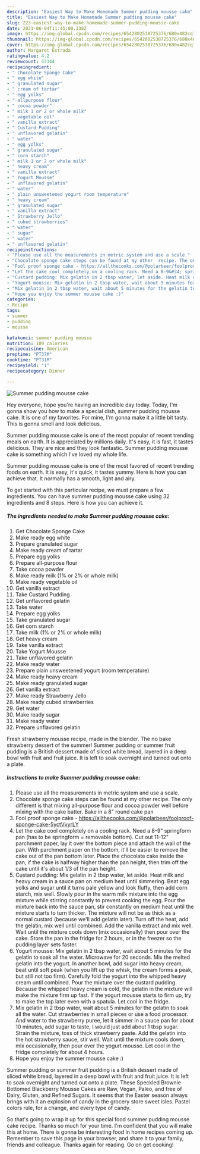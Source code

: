 ```yaml
---
description: "Easiest Way to Make Homemade Summer pudding mousse cake"
title: "Easiest Way to Make Homemade Summer pudding mousse cake"
slug: 223-easiest-way-to-make-homemade-summer-pudding-mousse-cake
date: 2021-06-04T11:45:00.338Z
image: https://img-global.cpcdn.com/recipes/6542802538725376/680x482cq70/summer-pudding-mousse-cake-recipe-main-photo.jpg
thumbnail: https://img-global.cpcdn.com/recipes/6542802538725376/680x482cq70/summer-pudding-mousse-cake-recipe-main-photo.jpg
cover: https://img-global.cpcdn.com/recipes/6542802538725376/680x482cq70/summer-pudding-mousse-cake-recipe-main-photo.jpg
author: Margaret Estrada
ratingvalue: 4.2
reviewcount: 43344
recipeingredient:
- " Chocolate Sponge Cake"
- " egg white"
- " granulated sugar"
- " cream of tartar"
- " egg yolks"
- " allpurpose flour"
- " cocoa powder"
- " milk 1 or 2 or whole milk"
- " vegetable oil"
- " vanilla extract"
- " Custard Pudding"
- " unflavored gelatin"
- " water"
- " egg yolks"
- " granulated sugar"
- " corn starch"
- " milk 1 or 2 or whole milk"
- " heavy cream"
- " vanilla extract"
- " Yogurt Mousse"
- " unflavored gelatin"
- " water"
- " plain unsweetened yogurt room temperature"
- " heavy cream"
- " granulated sugar"
- " vanilla extract"
- " Strawberry Jello"
- " cubed strawberries"
- " water"
- " sugar"
- " water"
- " unflavored gelatin"
recipeinstructions:
- "Please use all the measurements in metric system and use a scale."
- "Chocolate sponge cake steps can be found at my other  recipe. The only different is that mixing all-purpose flour and cocoa powder well before mixing with the cake batter. Bake in a 8&#34; round cake pan"
- "Fool proof sponge cake - https://allthecooks.com/@polarbeer/foolproof-sponge-cake-5yctVvyrLY"
- "Let the cake cool completely on a cooling rack. Need a 8-9&#34; springform pan (has to be springform = removable bottom). Cut out 11-12&#34; parchment paper, lay it over the bottom piece and attach the wall of the pan. With parchment paper on the bottom, it&#39;ll be easier to remove the cake out of the pan bottom later. Place the chocolate cake inside the pan, if the cake is halfway higher than the pan height, then trim off the cake until it&#39;s about 1/3 of the pan height."
- "Custard pudding: Mix gelatin in 2 tbsp water, let aside. Heat milk and heavy cream in a sauce pan on medium heat until simmering. Beat egg yolks and sugar until it turns pale yellow and look fluffy, then add corn starch, mix well. Slowly pour in the warm milk mixture into the egg mixture while stirring constantly to prevent cooking the egg. Pour the mixture back into the sauce pan, stir constantly on medium heat until the mixture starts to turn thicker. The mixture will not be as thick as a normal custard (because we&#39;ll add gelatin later). Turn off the heat, add the gelatin, mix well until combined. Add the vanilla extract and mix well. Wait until the mixture cools down (mix occasionally) then pour over the cake. Store the pan in the fridge for 2 hours, or in the freezer so the pudding layer sets faster."
- "Yogurt mousse: Mix gelatin in 2 tbsp water, wait about 5 minutes for the gelatin to soak all the water. Microwave for 20 seconds. Mix the melted gelatin into the yogurt. In another bowl, add sugar into heavy cream, beat until soft peak (when you lift up the whisk, the cream forms a peak, but still not too firm). Carefully fold the yogurt into the whipped heavy cream until combined. Pour the mixture over the custard pudding. Because the whipped heavy cream is cold, the gelatin in the mixture will make the mixture firm up fast. If the yogurt mousse starts to firm up, try to make the top later even with a spatula. Let cool in the fridge."
- "Mix gelatin in 2 tbsp water, wait about 5 minutes for the gelatin to soak all the water. Cut strawberries in small pieces or use a food processor. And water to the strawberry puree, let it simmer in a sauce pan for about 10 minutes, add sugar to taste, I would just add about 1 tbsp sugar. Strain the mixture, toss of thick strawberry paste. Add the gelatin into the hot strawberry sauce, stir well. Wait until the mixture cools down, mix occasionally, then pour over the yogurt mousse. Let cool in the fridge completely for about 4 hours."
- "Hope you enjoy the summer mousse cake :)"
categories:
- Recipe
tags:
- summer
- pudding
- mousse

katakunci: summer pudding mousse 
nutrition: 109 calories
recipecuisine: American
preptime: "PT37M"
cooktime: "PT31M"
recipeyield: "1"
recipecategory: Dinner

---
```



![Summer pudding mousse cake](https://img-global.cpcdn.com/recipes/6542802538725376/680x482cq70/summer-pudding-mousse-cake-recipe-main-photo.jpg)

Hey everyone, hope you're having an incredible day today. Today, I'm gonna show you how to make a special dish, summer pudding mousse cake. It is one of my favorites. For mine, I'm gonna make it a little bit tasty. This is gonna smell and look delicious.

Summer pudding mousse cake is one of the most popular of recent trending meals on earth. It is appreciated by millions daily. It's easy, it is fast, it tastes delicious. They are nice and they look fantastic. Summer pudding mousse cake is something which I've loved my whole life.

Summer pudding mousse cake is one of the most favored of recent trending foods on earth. It is easy, it&#39;s quick, it tastes yummy. Here is how you can achieve that. It normally has a smooth, light and airy.


To get started with this particular recipe, we must prepare a few ingredients. You can have summer pudding mousse cake using 32 ingredients and 8 steps. Here is how you can achieve it.

<!--inarticleads1-->

##### The ingredients needed to make Summer pudding mousse cake:

1. Get  Chocolate Sponge Cake
1. Make ready  egg white
1. Prepare  granulated sugar
1. Make ready  cream of tartar
1. Prepare  egg yolks
1. Prepare  all-purpose flour
1. Take  cocoa powder
1. Make ready  milk (1% or 2% or whole milk)
1. Make ready  vegetable oil
1. Get  vanilla extract
1. Take  Custard Pudding
1. Get  unflavored gelatin
1. Take  water
1. Prepare  egg yolks
1. Take  granulated sugar
1. Get  corn starch
1. Take  milk (1% or 2% or whole milk)
1. Get  heavy cream
1. Take  vanilla extract
1. Take  Yogurt Mousse
1. Take  unflavored gelatin
1. Make ready  water
1. Prepare  plain unsweetened yogurt (room temperature)
1. Make ready  heavy cream
1. Make ready  granulated sugar
1. Get  vanilla extract
1. Make ready  Strawberry Jello
1. Make ready  cubed strawberries
1. Get  water
1. Make ready  sugar
1. Make ready  water
1. Prepare  unflavored gelatin


Fresh strawberry mousse recipe, made in the blender. The no bake strawberry dessert of the summer! Summer pudding or summer fruit pudding is a British dessert made of sliced white bread, layered in a deep bowl with fruit and fruit juice. It is left to soak overnight and turned out onto a plate. 

<!--inarticleads2-->

##### Instructions to make Summer pudding mousse cake:

1. Please use all the measurements in metric system and use a scale.
1. Chocolate sponge cake steps can be found at my other  recipe. The only different is that mixing all-purpose flour and cocoa powder well before mixing with the cake batter. Bake in a 8&#34; round cake pan
1. Fool proof sponge cake - https://allthecooks.com/@polarbeer/foolproof-sponge-cake-5yctVvyrLY
1. Let the cake cool completely on a cooling rack. Need a 8-9&#34; springform pan (has to be springform = removable bottom). Cut out 11-12&#34; parchment paper, lay it over the bottom piece and attach the wall of the pan. With parchment paper on the bottom, it&#39;ll be easier to remove the cake out of the pan bottom later. Place the chocolate cake inside the pan, if the cake is halfway higher than the pan height, then trim off the cake until it&#39;s about 1/3 of the pan height.
1. Custard pudding: Mix gelatin in 2 tbsp water, let aside. Heat milk and heavy cream in a sauce pan on medium heat until simmering. Beat egg yolks and sugar until it turns pale yellow and look fluffy, then add corn starch, mix well. Slowly pour in the warm milk mixture into the egg mixture while stirring constantly to prevent cooking the egg. Pour the mixture back into the sauce pan, stir constantly on medium heat until the mixture starts to turn thicker. The mixture will not be as thick as a normal custard (because we&#39;ll add gelatin later). Turn off the heat, add the gelatin, mix well until combined. Add the vanilla extract and mix well. Wait until the mixture cools down (mix occasionally) then pour over the cake. Store the pan in the fridge for 2 hours, or in the freezer so the pudding layer sets faster.
1. Yogurt mousse: Mix gelatin in 2 tbsp water, wait about 5 minutes for the gelatin to soak all the water. Microwave for 20 seconds. Mix the melted gelatin into the yogurt. In another bowl, add sugar into heavy cream, beat until soft peak (when you lift up the whisk, the cream forms a peak, but still not too firm). Carefully fold the yogurt into the whipped heavy cream until combined. Pour the mixture over the custard pudding. Because the whipped heavy cream is cold, the gelatin in the mixture will make the mixture firm up fast. If the yogurt mousse starts to firm up, try to make the top later even with a spatula. Let cool in the fridge.
1. Mix gelatin in 2 tbsp water, wait about 5 minutes for the gelatin to soak all the water. Cut strawberries in small pieces or use a food processor. And water to the strawberry puree, let it simmer in a sauce pan for about 10 minutes, add sugar to taste, I would just add about 1 tbsp sugar. Strain the mixture, toss of thick strawberry paste. Add the gelatin into the hot strawberry sauce, stir well. Wait until the mixture cools down, mix occasionally, then pour over the yogurt mousse. Let cool in the fridge completely for about 4 hours.
1. Hope you enjoy the summer mousse cake :)


Summer pudding or summer fruit pudding is a British dessert made of sliced white bread, layered in a deep bowl with fruit and fruit juice. It is left to soak overnight and turned out onto a plate. These Speckled Brownie Bottomed Blackberry Mousse Cakes are Raw, Vegan, Paleo, and free of Dairy, Gluten, and Refined Sugars. It seems that the Easter season always brings with it an explosion of candy in the grocery store sweet isles. Pastel colors rule, for a change, and every type of candy. 

So that's going to wrap it up for this special food summer pudding mousse cake recipe. Thanks so much for your time. I'm confident that you will make this at home. There is gonna be interesting food in home recipes coming up. Remember to save this page in your browser, and share it to your family, friends and colleague. Thanks again for reading. Go on get cooking!
